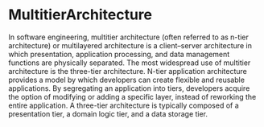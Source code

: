 # MultitierArchitecture
In software engineering, multitier architecture (often referred to as n-tier architecture) or multilayered architecture is a client–server architecture in which presentation, application processing, and data management functions are physically separated. The most widespread use of multitier architecture is the three-tier architecture.  N-tier application architecture provides a model by which developers can create flexible and reusable applications. By segregating an application into tiers, developers acquire the option of modifying or adding a specific layer, instead of reworking the entire application. A three-tier architecture is typically composed of a presentation tier, a domain logic tier, and a data storage tier.
